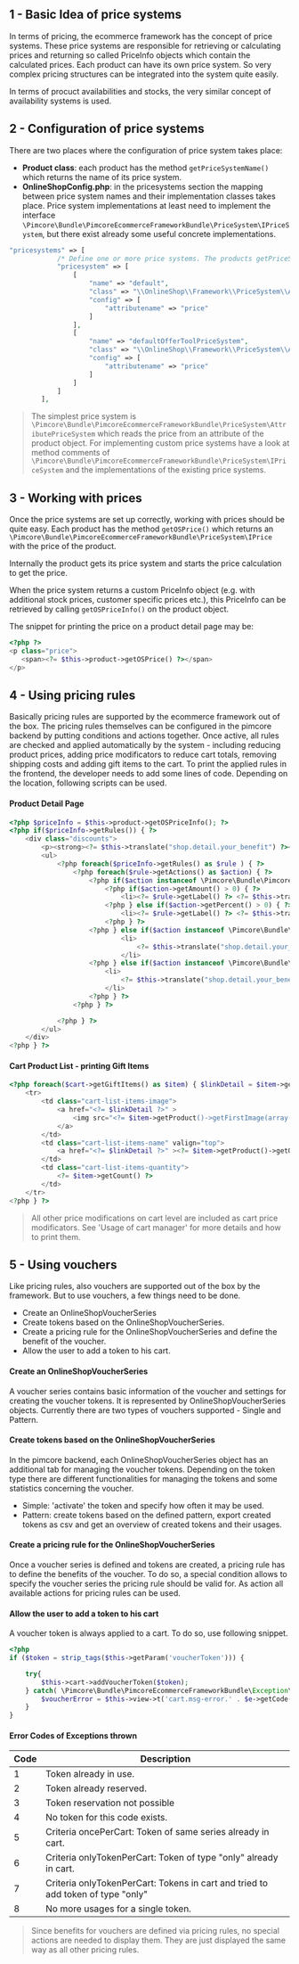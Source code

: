 ## 1 - Basic Idea of price systems
In terms of pricing, the ecommerce framework has the concept of price systems. These price systems are responsible for retrieving or calculating prices and returning so called PriceInfo objects which contain the calculated prices. Each product can have its own price system. 
So very complex pricing structures can be integrated into the system quite easily.

In terms of procuct availabilities and stocks, the very similar concept of availability systems is used. 


## 2 - Configuration of price systems
There are two places where the configuration of price system takes place: 
- **Product class**: each product has the method ```getPriceSystemName()``` which returns the name of its price system. 
- **OnlineShopConfig.php**: in the pricesystems section the mapping between price system names and their implementation classes takes place. Price system implementations at least need to implement the interface ```\Pimcore\Bundle\PimcoreEcommerceFrameworkBundle\PriceSystem\IPriceSystem```, but there exist already some useful concrete implementations.

```php
"pricesystems" => [
            /* Define one or more price systems. The products getPriceSystemName method need to return a name here defined */
            "pricesystem" => [
                [
                    "name" => "default",
                    "class" => "\\OnlineShop\\Framework\\PriceSystem\\AttributePriceSystem",
                    "config" => [
                        "attributename" => "price"
                    ]
                ],
                [
                    "name" => "defaultOfferToolPriceSystem",
                    "class" => "\\OnlineShop\\Framework\\PriceSystem\\AttributePriceSystem",
                    "config" => [
                        "attributename" => "price"
                    ]
                ]
            ]
        ],
```

> The simplest price system is ```\Pimcore\Bundle\PimcoreEcommerceFrameworkBundle\PriceSystem\AttributePriceSystem``` which reads the price from an attribute of the product object. For implementing custom price systems have a look at method comments of ```\Pimcore\Bundle\PimcoreEcommerceFrameworkBundle\PriceSystem\IPriceSystem``` and the implementations of the existing price systems.


## 3 - Working with prices
Once the price systems are set up correctly, working with prices should be quite easy. Each product has the method ```getOSPrice()``` which returns an ```\Pimcore\Bundle\PimcoreEcommerceFrameworkBundle\PriceSystem\IPrice``` with the price of the product.

Internally the product gets its price system and starts the price calculation to get the price. 

When the price system returns a custom PriceInfo object (e.g. with additional stock prices, customer specific prices etc.), this PriceInfo can be retrieved by calling ```getOSPriceInfo()``` on the product object. 

The snippet for printing the price on a product detail page may be: 
```php
<?php ?>
<p class="price">
   <span><?= $this->product->getOSPrice() ?></span>
</p>
```


## 4 - Using pricing rules
Basically pricing rules are supported by the ecommerce framework out of the box. The pricing rules themselves can be configured in the pimcore backend by putting conditions and actions together. Once active, all rules are checked and applied  automatically by the system - including reducing product prices, adding price modificators to reduce cart totals, removing shipping costs and adding gift items to the cart. 
To print the applied rules in the frontend, the developer needs to add some lines of code. Depending on the location, following scripts can be used. 


#### Product Detail Page
```php
<?php $priceInfo = $this->product->getOSPriceInfo(); ?>
<?php if($priceInfo->getRules()) { ?>
	<div class="discounts">
		<p><strong><?= $this->translate("shop.detail.your_benefit") ?></strong></p>
		<ul>
			<?php foreach($priceInfo->getRules() as $rule ) { ?>
				<?php foreach($rule->getActions() as $action) { ?>
					<?php if($action instanceof \Pimcore\Bundle\PimcoreEcommerceFrameworkBundle\PricingManager\Action\ProductDiscount) { ?>
						<?php if($action->getAmount() > 0) { ?>
							<li><?= $rule->getLabel() ?> <?= $this->translate("shop.detail.your_benefit.discount.amount", $formatter->formatCurrency($action->getAmount(), "EUR")) ?></li>
						<?php } else if($action->getPercent() > 0) { ?>
							<li><?= $rule->getLabel() ?> <?= $this->translate("shop.detail.your_benefit.discount.percent", $action->getPercent()) ?></li>
						<?php } ?>
					<?php } else if($action instanceof \Pimcore\Bundle\PimcoreEcommerceFrameworkBundle\PricingManager\Action\IGift) { ?>
							<li>
								<?= $this->translate("shop.detail.your_benefit.discount.gift", '<a href="' . $action->getProduct()->getShopDetailLink($this, true) . '"> ' . $action->getProduct()->getName() . '</a>') ?>
							</li>
					<?php } else if($action instanceof \Pimcore\Bundle\PimcoreEcommerceFrameworkBundle\PricingManager\Action\FreeShipping) { ?>
						<li>
							<?= $this->translate("shop.detail.your_benefit.discount.freeshipping") ?>
						</li>
					<?php } ?>
				<?php } ?>

			<?php } ?>
		</ul>
	</div>
<?php } ?>
```


#### Cart Product List - printing Gift Items
```php
<?php foreach($cart->getGiftItems() as $item) { $linkDetail = $item->getProduct()->getShopDetailLink($this); ?>
	<tr>
		<td class="cart-list-items-image">
			<a href="<?= $linkDetail ?>" >
				<img src="<?= $item->getProduct()->getFirstImage(array('width' => 120, 'height' => 120, 'aspectratio' => true)) ?> " alt="" border="0" />
			</a>
		</td>
		<td class="cart-list-items-name" valign="top">
			<a href="<?= $linkDetail ?>" ><?= $item->getProduct()->getOSName() ?></a>
		</td>
		<td class="cart-list-items-quantity">
			<?= $item->getCount() ?>
		</td>
	</tr>
<?php } ?>
```
> All other price modifications on cart level are included as cart price modificators. See 'Usage of cart manager' for more details and how to print them. 


## 5 - Using vouchers
Like pricing rules, also vouchers are supported out of the box by the framework. 
But to use vouchers, a few things need to be done. 
- Create an OnlineShopVoucherSeries
- Create tokens based on the OnlineShopVoucherSeries.
- Create a pricing rule for the OnlineShopVoucherSeries and define the benefit of the voucher.
- Allow the user to add a token to his cart. 

#### Create an OnlineShopVoucherSeries
A voucher series contains basic information of the voucher and settings for creating the voucher tokens. It is represented by OnlineShopVoucherSeries objects. Currently there are two types of vouchers supported - Single and Pattern. 

#### Create tokens based on the OnlineShopVoucherSeries
In the pimcore backend, each OnlineShopVoucherSeries object has an additional tab for managing the voucher tokens. Depending on the token type there are different functionalities for managing the tokens and some statistics concerning the voucher. 
- Simple: 'activate' the token and specify how often it may be used. 
- Pattern: create tokens based on the defined pattern, export created tokens as csv and get an overview of created tokens and their usages. 

#### Create a pricing rule for the OnlineShopVoucherSeries
Once a voucher series is defined and tokens are created, a pricing rule has to define the benefits of the voucher. To do so, a special condition allows to specify the voucher series the pricing rule should be valid for. As action all available actions for pricing rules can be used. 

#### Allow the user to add a token to his cart
A voucher token is always applied to a cart. To do so, use following snippet. 
```php
<?php
if ($token = strip_tags($this->getParam('voucherToken'))) {

	try{
        $this->cart->addVoucherToken($token);
    } catch( \Pimcore\Bundle\PimcoreEcommerceFrameworkBundle\Exception\VoucherServiceException $e ){
        $voucherError = $this->view->t('cart.msg-error.' . $e->getCode());
    }
}

```
#### Error Codes of Exceptions thrown
| Code 	| Description                                                      	|
|------	|------------------------------------------------------------------	|
| 1  	| Token already in use.                                            	|
| 2     | Token already reserved.                                          	|
| 3  	| Token reservation not possible                                   	|
| 4     | No token for this code exists.                                   	|
| 5  	| Criteria oncePerCart: Token of same series already in cart.      	|
| 6 	| Criteria onlyTokenPerCart: Token of type "only" already in cart. 	|
| 7 	| Criteria onlyTokenPerCart: Tokens in cart and tried to add token of type "only"|
| 8 	| No more usages for a single token.|

> Since benefits for vouchers are defined via pricing rules, no special actions are needed to display them. They are just displayed the same way as all other pricing rules.